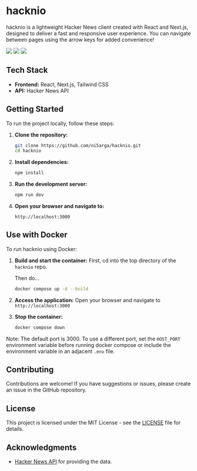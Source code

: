 
# hacknio

hacknio is a lightweight Hacker News client created with React and Next.js, designed to deliver a fast and responsive user experience. You can navigate between pages using the arrow keys for added convenience!

![](https://i.imgur.com/sGCXhz4.png)
![](https://i.imgur.com/aT1prKp.png)
![](https://i.imgur.com/0pIGR0k.png)

## Tech Stack

- **Frontend:** React, Next.js, Tailwind CSS
- **API:** Hacker News API

## Getting Started

To run the project locally, follow these steps:

1. **Clone the repository:**
   ```bash
   git clone https://github.com/ni5arga/hacknio.git
   cd hacknio
   ```

2. **Install dependencies:**
   ```bash
   npm install
   ```

3. **Run the development server:**
   ```bash
   npm run dev
   ```

4. **Open your browser and navigate to:**
   ```
   http://localhost:3000
   ```

## Use with Docker

To run hacknio using Docker:

1. **Build and start the container:**
   First, cd into the top directory of the `hacknio` repo.

   Then do...

   ```bash
   docker compose up -d --build
   ```

2. **Access the application:**
   Open your browser and navigate to `http://localhost:3000`

3. **Stop the container:**
   ```bash
   docker compose down
   ```

Note: The default port is 3000. To use a different port, set the `HOST_PORT` environment variable before running docker compose or include the environment variable in an adjacent `.env` file.

## Contributing

Contributions are welcome! If you have suggestions or issues, please create an issue in the GitHub repository.

## License

This project is licensed under the MIT License - see the [LICENSE](LICENSE) file for details.

## Acknowledgments

- [Hacker News API](https://github.com/HackerNews/API) for providing the data.

